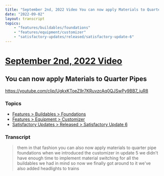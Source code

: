 ```yaml
---
title: "September 2nd, 2022 Video You can now apply Materials to Quarter Pipes"
date: "2022-09-02"
layout: transcript
topics:
    - "features/buildables/foundations"
    - "features/equipment/customizer"
    - "satisfactory-updates/released/satisfactory-update-6"
---
```

# [September 2nd, 2022 Video](../2022-09-02.md)
## You can now apply Materials to Quarter Pipes
https://youtube.com/clip/UgkxKToeZ9r7KRuvzcAq0QJSwPy9BB7_juR8

### Topics
* [Features > Buildables > Foundations](../topics/features/buildables/foundations.md)
* [Features > Equipment > Customizer](../topics/features/equipment/customizer.md)
* [Satisfactory Updates > Released > Satisfactory Update 6](../topics/satisfactory-updates/released/satisfactory-update-6.md)

### Transcript

> them in that fashion you can also now apply materials to quarter pipe foundations when we introduced the customizer in update 5 we didn't have enough time to implement material switching for all the buildables we had in mind so now we finally got around to it we've also added headlights to trains
